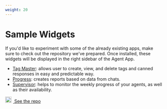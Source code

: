 ```yaml
---
weight: 20
---
```



# Sample Widgets

If you'd like to experiment with some of the already existing apps, make sure to check out the repository we've prepared. Once installed, these widgets will be displayed in the right sidebar of the Agent App.

* [Tag Master](https://github.com/livechat/sample-apps/tree/master/tag-master): allows user to create, view, and delete tags and canned responses in easy and predictable way.
* [Progress](https://github.com/livechat/sample-apps/tree/master/progress): creates reports based on data from chats.
* [Supervisor](https://github.com/livechat/sample-apps/tree/master/supervisor): helps to monitor the weekly progress of your agents, as well as their availability.


<a href="https://github.com/livechat/sample-apps/" class="cta green" target="_blank"><img src="../assets/images/github-logo.svg" style="background: none;margin-right:5px;" width="20"/> See the repo</a>
